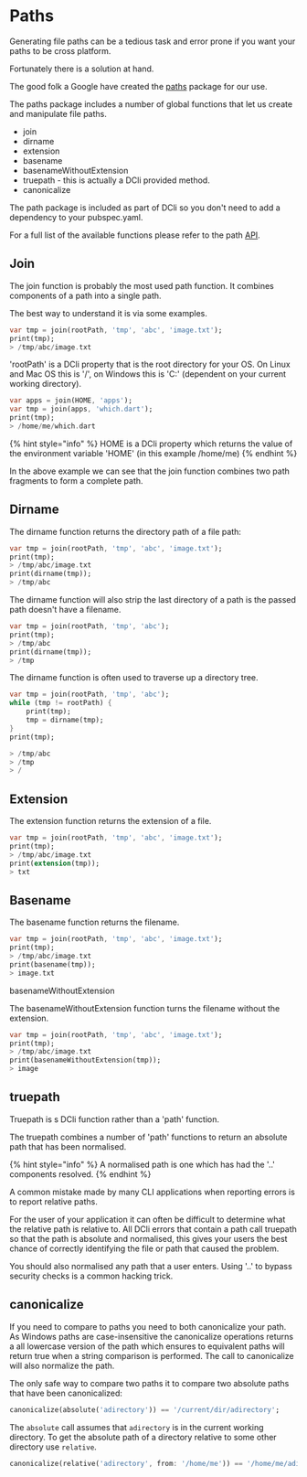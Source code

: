 # Paths

Generating file paths can be a tedious task and error prone if you want your paths to be cross platform.

Fortunately there is a solution at hand.

The good folk a Google have created the [paths](https://pub.dev/packages/path) package for our use.

The paths package includes a number of global functions that let us create and manipulate file paths.

* join
* dirname
* extension
* basename
* basenameWithoutExtension
* truepath - this is actually a DCli provided method.
* canonicalize

The path package is included as part of DCli so you don't need to add a dependency to your pubspec.yaml.

For a full list of the available functions please refer to the path [API](https://pub.dev/documentation/path/latest/).

## Join

The join function is probably the most used path function. It combines components of a path into a single path.

The best way to understand it is via some examples.

```dart
var tmp = join(rootPath, 'tmp', 'abc', 'image.txt');
print(tmp);
> /tmp/abc/image.txt
```

'rootPath' is a DCli property that is the root directory for your OS. On Linux and Mac OS this is '/', on Windows this is 'C:\' \(dependent on your current working directory\).

```dart
var apps = join(HOME, 'apps');
var tmp = join(apps, 'which.dart');
print(tmp);
> /home/me/which.dart
```

{% hint style="info" %}
HOME is a DCli property which returns the value of the environment variable 'HOME' \(in this example /home/me\)
{% endhint %}

In the above example we can see that the join function combines two path fragments to form a complete path.

## Dirname

The dirname function returns the directory path of a file path:

```dart
var tmp = join(rootPath, 'tmp', 'abc', 'image.txt');
print(tmp);
> /tmp/abc/image.txt
print(dirname(tmp));
> /tmp/abc
```

The dirname function will also strip the last directory of a path is the passed path doesn't have a filename.

```dart
var tmp = join(rootPath, 'tmp', 'abc');
print(tmp);
> /tmp/abc
print(dirname(tmp));
> /tmp
```

The dirname function is often used to traverse up a directory tree.

```dart
var tmp = join(rootPath, 'tmp', 'abc');
while (tmp != rootPath) {
    print(tmp);
    tmp = dirname(tmp);
}
print(tmp);

> /tmp/abc
> /tmp
> /
```

## Extension

The extension function returns the extension of a file.

```dart
var tmp = join(rootPath, 'tmp', 'abc', 'image.txt');
print(tmp);
> /tmp/abc/image.txt
print(extension(tmp));
> txt
```

## Basename

The basename function returns the filename.

```dart
var tmp = join(rootPath, 'tmp', 'abc', 'image.txt');
print(tmp);
> /tmp/abc/image.txt
print(basename(tmp));
> image.txt
```

basenameWithoutExtension

The basenameWithoutExtension function turns the filename without the extension.

```dart
var tmp = join(rootPath, 'tmp', 'abc', 'image.txt');
print(tmp);
> /tmp/abc/image.txt
print(basenameWithoutExtension(tmp));
> image
```

## truepath

Truepath is s DCli function rather than a 'path' function.

The truepath combines a number of 'path' functions to return an absolute path that has been normalised.

{% hint style="info" %}
A normalised path is one which has had the '..' components resolved.
{% endhint %}

A common mistake made by many CLI applications when reporting errors is to report relative paths.

For the user of your application it can often be difficult to determine what the relative path is relative to. All DCli errors that contain a path call truepath so that the path is absolute and normalised, this gives your users the best chance of correctly identifying the file or path that caused the problem.

You should also normalised any path that a user enters. Using '..' to bypass security checks is a common hacking trick.

## **canonicalize**

If you need to compare to paths you need to both canonicalize your path. As Windows paths are case-insensitive the canonicalize operations returns a all lowercase version of the path which ensures to equivalent paths will return true when a string comparison is performed. The call to canonicalize will also normalize the path.

The only safe way to compare two paths it to compare two absolute paths that have been canonicalized:

```dart
canonicalize(absolute('adirectory')) == '/current/dir/adirectory';
```

The `absolute` call assumes that `adirectory` is in the current working directory. To get the absolute path of a directory relative to some other directory use `relative`.

```dart
canonicalize(relative('adirectory', from: '/home/me')) == '/home/me/adirectory';
```

